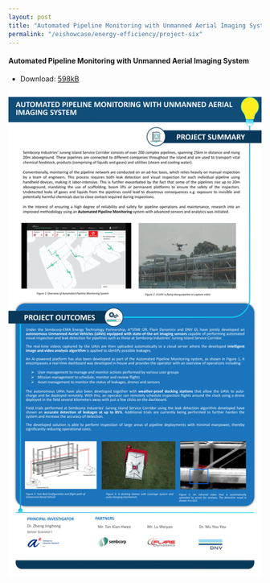 ```yaml
---
layout: post
title: "Automated Pipeline Monitoring with Unmanned Aerial Imaging System"
permalink: "/eishowcase/energy-efficiency/project-six"
---
```

#### Automated Pipeline Monitoring with Unmanned Aerial Imaging System
* Download: [598kB](/files/showcase/energy_efficiency_06.pdf)

![Condition Monitoring of Gas Pipelines in Critical Locations using Ultrasonic Guided Wave Technology](/images/showcase/energy_efficiency_06.png)
